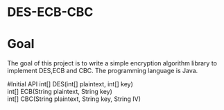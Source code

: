 # DES-ECB-CBC

# Goal
  The goal of this project is to write a simple encryption algorithm library to implement DES,ECB and CBC. The programming language is Java.
  
#Initial API
int[] DES(int[] plaintext, int[] key) <br/>
int[] ECB(String plaintext, String key) <br/>
int[] CBC(String plaintext, String key, String IV) <br/>
